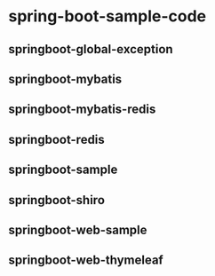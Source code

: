# spring-boot-sample-code

## springboot-global-exception
## springboot-mybatis
## springboot-mybatis-redis
## springboot-redis
## springboot-sample
## springboot-shiro
## springboot-web-sample
## springboot-web-thymeleaf


